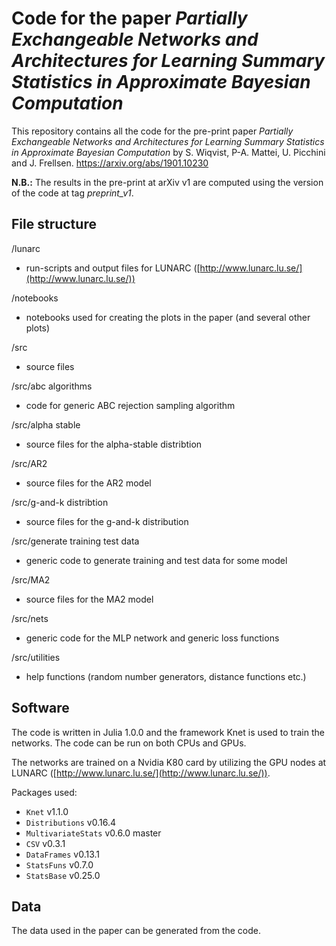 # Code for the paper *Partially Exchangeable Networks and Architectures for Learning Summary Statistics in Approximate Bayesian Computation*

This repository contains all the code for the pre-print paper *Partially Exchangeable Networks and Architectures for Learning Summary Statistics in Approximate Bayesian Computation* by S. Wiqvist, P-A. Mattei, U. Picchini and J. Frellsen. https://arxiv.org/abs/1901.10230

**N.B.:** The results in the pre-print at arXiv v1 are computed using the version of the code at tag *preprint_v1*.  


## File structure

/lunarc

* run-scripts and output files for LUNARC ([http://www.lunarc.lu.se/](http://www.lunarc.lu.se/))

/notebooks

* notebooks used for creating the plots in the paper (and several other plots)

/src

* source files

/src/abc algorithms

* code for generic ABC rejection sampling algorithm

/src/alpha stable

* source files for the alpha-stable distribtion

/src/AR2

* source files for the AR2 model

/src/g-and-k distribtion

* source files for the g-and-k distribution

/src/generate training test data  

* generic code to generate training and test data for some model

/src/MA2

* source files for the MA2 model

/src/nets

* generic code for the MLP network and generic loss functions

/src/utilities

* help functions (random number generators, distance functions etc.)


## Software

The code is written in Julia 1.0.0 and the framework Knet is used to train the networks. The code can be run on both CPUs and GPUs.

The networks are trained on a Nvidia K80 card by utilizing the GPU nodes at LUNARC ([http://www.lunarc.lu.se/](http://www.lunarc.lu.se/)).

Packages used:

* `Knet` v1.1.0
* `Distributions` v0.16.4
* `MultivariateStats` v0.6.0 master
* `CSV` v0.3.1
* `DataFrames` v0.13.1
* `StatsFuns` v0.7.0
* `StatsBase` v0.25.0

## Data

The data used in the paper can be generated from the code.
